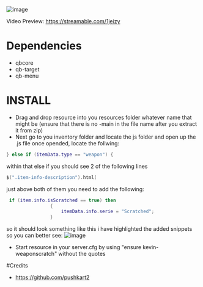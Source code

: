 ![image](https://user-images.githubusercontent.com/89563654/209227794-4f25f06e-fd8e-4cc0-bda3-f16c8f77dc58.png)

Video Preview: https://streamable.com/1jeizy

# Dependencies

- qbcore
- qb-target
- qb-menu

# INSTALL

- Drag and drop resource into you resources folder whatever name that might be (ensure that there is no -main in the file name after you extract it from zip)
- Next go to you inventory folder and locate the js folder and open up the .js file once opended, locate the follwing:
```lua
} else if (itemData.type == "weapon") {
```
within that else if you should see 2 of the following lines
```lua
$(".item-info-description").html(
```
just above both of them you need to add the following:
```lua
 if (item.info.isScratched == true) then
                {
                    itemData.info.serie = "Scratched";
                }
```
so it should look something like this i have highlighted the added snippets so you can better see:
![image](https://user-images.githubusercontent.com/89563654/209227845-0270fc8e-f1eb-490b-acd5-8f6a05955fd0.png)


- Start resource in your server.cfg by using "ensure kevin-weaponscratch" without the quotes

#Credits
- https://github.com/pushkart2
